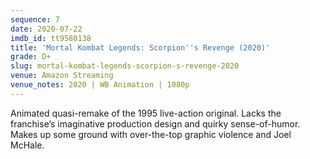 ```yaml
---
sequence: 7
date: 2020-07-22
imdb_id: tt9580138
title: 'Mortal Kombat Legends: Scorpion''s Revenge (2020)'
grade: D+
slug: mortal-kombat-legends-scorpion-s-revenge-2020
venue: Amazon Streaming
venue_notes: 2020 | WB Animation | 1080p
---
```


Animated quasi-remake of the 1995 <span data-imdb-id="tt0113855">live-action original</span>. Lacks the franchise’s imaginative production design and quirky sense-of-humor. Makes up some ground with over-the-top graphic violence and Joel McHale.